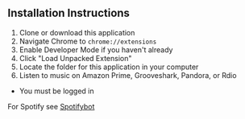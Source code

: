 ## Installation Instructions
1. Clone or download this application
1. Navigate Chrome to `chrome://extensions`
1. Enable Developer Mode if you haven't already
1. Click "Load Unpacked Extension"
1. Locate the folder for this application in your computer
1. Listen to music on Amazon Prime, Grooveshark, Pandora, or Rdio
  * You must be logged in

For Spotify see [Spotifybot](https://github.com/areida/spotifybot)
